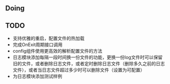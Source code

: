 ## Doing

## TODO
- 支持优雅的重启，配置文件的热加载
- 完成OnExit周期接口调用
- config组件使用更高效的解析配置文件的方法
- 日志模块添加每隔一段时间换一份文件的功能，更换一份log文件时可以保留旧的文件，或者删除日志文件，或者定时删除日志文件（删除多久之前的日志文件），或者当日志文件超过多少时可以删除文件（设置为可配置）
- 为日志模块添加测试样例